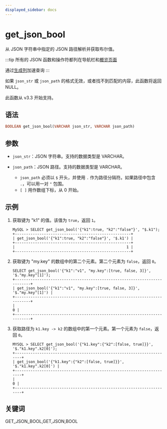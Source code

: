 ```yaml
---
displayed_sidebar: docs
---
```


# get_json_bool

从 JSON 字符串中指定的 JSON 路径解析并获取布尔值。

:::tip
所有的 JSON 函数和操作符都列在导航栏和[概览页面](../overview-of-json-functions-and-operators.md)

通过[生成列](../../../sql-statements/generated_columns.md)加速查询
:::

如果 `json_str` 或 `json_path` 的格式无效，或者找不到匹配的内容，此函数将返回 NULL。

此函数从 v3.3 开始支持。

## 语法

```Haskell
BOOLEAN get_json_bool(VARCHAR json_str, VARCHAR json_path)
```

## 参数

- `json_str`：JSON 字符串。支持的数据类型是 VARCHAR。
- `json_path`：JSON 路径。支持的数据类型是 VARCHAR。
   
  - `json_path` 必须以 `$` 开头，并使用 `.` 作为路径分隔符。如果路径中包含 `.`，可以用一对 `"` 包围。
  - `[ ]` 用作数组下标，从 0 开始。

## 示例

1. 获取键为 "k1" 的值。该值为 `true`，返回 `1`。

    ```Plain Text
   MySQL > SELECT get_json_bool('{"k1":true, "k2":"false"}', "$.k1");
   +----------------------------------------------------+
   | get_json_bool('{"k1":true, "k2":"false"}', '$.k1') |
   +----------------------------------------------------+
   |                                                  1 |
   +----------------------------------------------------+
    ```

2. 获取键为 "my.key" 的数组中的第二个元素。第二个元素为 `false`，返回 `0`。

    ```Plain Text
   SELECT get_json_bool('{"k1":"v1", "my.key":[true, false, 3]}', '$."my.key"[1]');
   +--------------------------------------------------------------------------+
   | get_json_bool('{"k1":"v1", "my.key":[true, false, 3]}', '$."my.key"[1]') |
   +--------------------------------------------------------------------------+
   |                                                                        0 |
   +--------------------------------------------------------------------------+
    ```

3. 获取路径为 `k1.key -> k2` 的数组中的第一个元素。第一个元素为 `false`，返回 `0`。

    ```Plain Text
   MYSQL > SELECT get_json_bool('{"k1.key":{"k2":[false, true]}}', '$."k1.key".k2[0]');
   +----------------------------------------------------------------------+
   | get_json_bool('{"k1.key":{"k2":[false, true]}}', '$."k1.key".k2[0]') |
   +----------------------------------------------------------------------+
   |                                                                    0 |
   +----------------------------------------------------------------------+
    ```

## 关键词

GET_JSON_BOOL,GET,JSON,BOOL